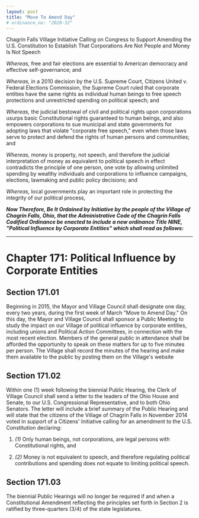 ```yaml
---
layout: post
title: "Move To Amend Day"
# ordinance_no: "2020-32"
---
```


Chagrin Falls Village Initiative Calling on Congress to Support Amending the U.S. Constitution to Establish That Corporations Are Not People and Money Is Not Speech

_Whereas,_ free and fair elections are essential to American democracy and
effective self-governance; and

_Whereas,_ in a 2010 decision by the U.S. Supreme Court, Citizens United v.
Federal Elections Commission, the Supreme Court ruled that corporate entities
have the same rights as individual human beings to free speech protections and
unrestricted spending on political speech; and

_Whereas,_ the judicial bestowal of civil and political rights upon corporations
usurps basic Constitutional rights guaranteed to human beings, and also empowers
corporations to sue municipal and state governments for adopting laws that
violate "corporate free speech," even when those laws serve to protect and
defend the rights of human persons and communities; and

_Whereas,_ money is property, not speech, and therefore the judicial
interpretation of money as equivalent to political speech in effect contradicts
the principle of one person, one vote by allowing unlimited spending by wealthy
individuals and corporations to influence campaigns, elections, lawmaking and
public policy decisions; and

_Whereas,_ local governments play an important role in protecting the integrity
of our political process,

**_Now Therefore, Be It Ordained by Initiative by the people of the Village of
Chagrin Falls, Ohio, that the Administrative Code of the Chagrin Falls Codified
Ordinance be enacted to include a new ordinance Title NINE, "Political Influence
by Corporate Entities" which shall read as follows:_**

---

# Chapter 171: Political Influence by Corporate Entities

## Section 171.01

Beginning in 2015, the Mayor and Village Council shall designate one day, every
two years, during the first week of March "Move to Amend Day." On this day, the
Mayor and Village Council shall sponsor a Public Meeting to study the impact on
our Village of political influence by corporate entities, including unions and
Political Action Committees, in connection with the most recent election.
Members of the general public in attendance shall be afforded the opportunity to
speak on these matters for up to five minutes per person. The Village shall
record the minutes of the hearing and make them available to the public by
posting them on the Village's website

## Section 171.02

Within one (1) week following the biennial Public Hearing, the Clerk of Village
Council shall send a letter to the leaders of the Ohio House and Senate, to our
U.S. Congressional Representative, and to both Ohio Senators. The letter will
include a brief summary of the Public Hearing and will state that the citizens
of the Village of Chagrin Falls in November 2014 voted in support of a Citizens'
Initiative calling for an amendment to the U.S. Constitution declaring:

1. _(1)_ Only human beings, not corporations, are legal persons with
Constitutional rights, and

2. _(2)_ Money is not equivalent to speech, and therefore regulating political
contributions and spending does not equate to limiting political speech.

## Section 171.03

The biennial Public Hearings will no longer be required if
and when a Constitutional Amendment reflecting the principles set forth in
Section 2 is ratified by three-quarters (3/4) of the state legislatures.
